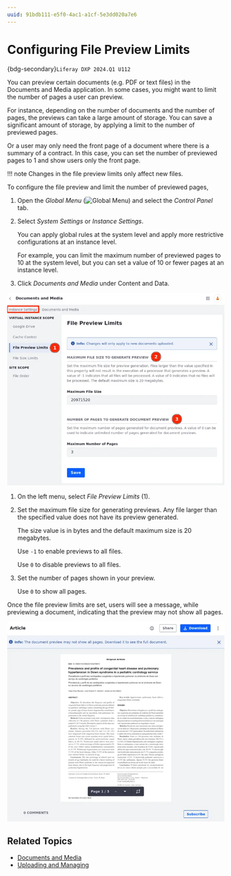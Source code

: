 ```yaml
---
uuid: 91bdb111-e5f0-4ac1-a1cf-5e3dd020a7e6
---
```

# Configuring File Preview Limits
{bdg-secondary}`Liferay DXP 2024.Q1 U112`

You can preview certain documents (e.g. PDF or text files) in the Documents and Media application. In some cases, you might want to limit the number of pages a user can preview.

For instance, depending on the number of documents and the number of pages, the previews can take a large amount of storage. You can save a significant amount of storage, by applying a limit to the number of previewed pages.

Or a user may only need the front page of a document where there is a summary of a contract. In this case, you can set the number of previewed pages to 1 and show users only the front page.

!!! note
    Changes in the file preview limits only affect new files.

To configure the file preview and limit the number of previewed pages,

1. Open the *Global Menu* (![Global Menu](../../../images/icon-applications-menu.png)) and select the *Control Panel* tab.

1. Select *System Settings* or *Instance Settings*.

   You can apply global rules at the system level and apply more restrictive configurations at an instance level.

   For example, you can limit the maximum number of previewed pages to 10 at the system level, but you can set a value of 10 or fewer pages at an instance level.

1. Click *Documents and Media* under Content and Data.

![Configure the file preview limits through system or instance settings.](./configuring-file-preview-limits/images/01.png)

1. On the left menu, select *File Preview Limits* (1).

1. Set the maximum file size for generating previews. Any file larger than the specified value does not have its preview generated.

   The size value is in bytes and the default maximum size is 20 megabytes.

   Use `-1` to enable previews to all files.

   Use `0` to disable previews to all files.

1. Set the number of pages shown in your preview.

   Use `0` to show all pages.

Once the file preview limits are set, users will see a message, while previewing a document, indicating that the preview may not show all pages.

![While previewing a file, users will see a message indicating that the preview may not show all pages.](./configuring-file-preview-limits/images/02.png)

## Related Topics

- [Documents and Media](../../documents-and-media.md)
- [Uploading and Managing](../uploading-and-managing.md)